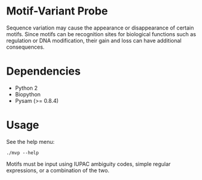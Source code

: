 # Motif-Variant Probe

Sequence variation may cause the appearance or disappearance of certain motifs.
Since motifs can be recognition sites for biological functions such as regulation or DNA modification, their gain and loss can have additional consequences.

# Dependencies

* Python 2
* Biopython
* Pysam (>= 0.8.4)

# Usage

See the help menu:

```
./mvp --help
```

Motifs must be input using IUPAC ambiguity codes, simple regular expressions, or a combination of the two.
